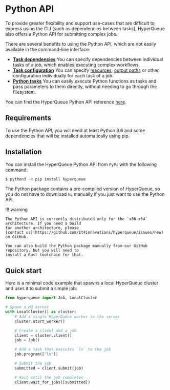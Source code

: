 # Python API
To provide greater flexibility and support use-cases that are difficult to express using the CLI
(such as dependencies between tasks), HyperQueue also offers a Python API for submitting complex jobs.

There are several benefits to using the Python API, which are not easily available in the command-line
interface:

- [**Task dependencies**](dependencies.md) You can specify dependencies between individual
tasks of a job, which enables executing complex workflows.
- [**Task configuration**](submit.md#parametrizing-tasks) You can specify [resources](../jobs/gresources.md),
[output paths](../jobs/jobs.md#output) or other configuration individually for each task of a job.
- [**Python tasks**](submit.md#python-functions) You can easily execute Python functions as tasks and
pass parameters to them directly, without needing to go through the filesystem.

You can find the HyperQueue Python API reference [here](apidoc).

## Requirements
To use the Python API, you will need at least Python 3.6 and some dependencies that will be installed
automatically using pip.

## Installation
You can install the HyperQueue Python API from `PyPi` with the following command:

```bash
$ python3 -m pip install hyperqueue
```

The Python package contains a pre-compiled version of HyperQueue, so you do not have to download `hq`
manually if you just want to use the Python API.

!!! warning

    The Python API is currently distributed only for the `x86-x64` architecture. If you need a build
    for another architecture, please
    [contact us](https://github.com/It4innovations/hyperqueue/issues/new) on GitHub.

    You can also build the Python package manually from our GitHub repository, but you will need to
    install a Rust toolchain for that.

## Quick start
Here is a minimal code example that spawns a local HyperQueue cluster and uses it to submit
a simple job:

```python
from hyperqueue import Job, LocalCluster

# Spawn a HQ server
with LocalCluster() as cluster:
    # Add a single HyperQueue worker to the server
    cluster.start_worker()

    # Create a client and a job
    client = cluster.client()
    job = Job()

    # Add a task that executes `ls` to the job
    job.program(["ls"])

    # Submit the job
    submitted = client.submit(job)

    # Wait until the job completes
    client.wait_for_jobs([submitted])
```
